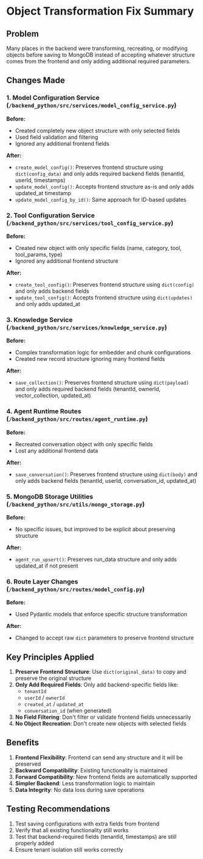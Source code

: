 # Object Transformation Fix Summary

## Problem
Many places in the backend were transforming, recreating, or modifying objects before saving to MongoDB instead of accepting whatever structure comes from the frontend and only adding additional required parameters.

## Changes Made

### 1. Model Configuration Service (`/backend_python/src/services/model_config_service.py`)

**Before:**
- Created completely new object structure with only selected fields
- Used field validation and filtering
- Ignored any additional frontend fields

**After:**
- `create_model_config()`: Preserves frontend structure using `dict(config_data)` and only adds required backend fields (tenantId, userId, timestamps)
- `update_model_config()`: Accepts frontend structure as-is and only adds updated_at timestamp
- `update_model_config_by_id()`: Same approach for ID-based updates

### 2. Tool Configuration Service (`/backend_python/src/services/tool_config_service.py`)

**Before:**
- Created new object with only specific fields (name, category, tool, tool_params, type)
- Ignored any additional frontend structure

**After:**
- `create_tool_config()`: Preserves frontend structure using `dict(config)` and only adds backend fields
- `update_tool_config()`: Accepts frontend structure using `dict(updates)` and only adds updated_at

### 3. Knowledge Service (`/backend_python/src/services/knowledge_service.py`)

**Before:**
- Complex transformation logic for embedder and chunk configurations
- Created new record structure ignoring many frontend fields

**After:**
- `save_collection()`: Preserves frontend structure using `dict(payload)` and only adds required backend fields (tenantId, ownerId, vector_collection, updated_at)

### 4. Agent Runtime Routes (`/backend_python/src/routes/agent_runtime.py`)

**Before:**
- Recreated conversation object with only specific fields
- Lost any additional frontend data

**After:**
- `save_conversation()`: Preserves frontend structure using `dict(body)` and only adds backend fields (tenantId, userId, conversation_id, updated_at)

### 5. MongoDB Storage Utilities (`/backend_python/src/utils/mongo_storage.py`)

**Before:**
- No specific issues, but improved to be explicit about preserving structure

**After:**
- `agent_run_upsert()`: Preserves run_data structure and only adds updated_at if not present

### 6. Route Layer Changes (`/backend_python/src/routes/model_config.py`)

**Before:**
- Used Pydantic models that enforce specific structure transformation

**After:**
- Changed to accept raw `dict` parameters to preserve frontend structure

## Key Principles Applied

1. **Preserve Frontend Structure**: Use `dict(original_data)` to copy and preserve the original structure
2. **Only Add Required Fields**: Only add backend-specific fields like:
   - `tenantId`
   - `userId` / `ownerId`
   - `created_at` / `updated_at`
   - `conversation_id` (when generated)
3. **No Field Filtering**: Don't filter or validate frontend fields unnecessarily
4. **No Object Recreation**: Don't create new objects with selected fields

## Benefits

1. **Frontend Flexibility**: Frontend can send any structure and it will be preserved
2. **Backward Compatibility**: Existing functionality is maintained
3. **Forward Compatibility**: New frontend fields are automatically supported
4. **Simpler Backend**: Less transformation logic to maintain
5. **Data Integrity**: No data loss during save operations

## Testing Recommendations

1. Test saving configurations with extra fields from frontend
2. Verify that all existing functionality still works
3. Test that backend-required fields (tenantId, timestamps) are still properly added
4. Ensure tenant isolation still works correctly

